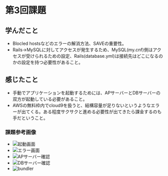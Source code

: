 # 第3回課題


## 学んだこと
- Blocled hostsなどのエラーの解消方法、SAVEの重要性。
- Rails→MySQLに対してアクセスが発生するため、MySQL(my.cnf)側はアクセスが受けられるための設定、Rails(database.yml)は接続先はどこになるのかの設定を持つ必要性があること。

## 感じたこと
- 手動でアプリケーションを起動するためには、APサーバーとDBサーバーの双方が起動している必要があること。
- AWSの無料枠内でcloud9を扱うと、結構容量が足りないというようなエラーが出てくる。ある程度サクサクと進める必要性が出てきたら課金するのも手だということ。



### 課題参考画像

* ![起動画面](../Desktop/images/lecture02/スクリーンショット%202024-01-15%2016.31.33)
* ![エラー画面](../Desktop/images/lecture02/スクリーンショット%202024-01-15%2016.32.00.png)
* ![APサーバー確認](../Desktop/images/lecture02/スクリーンショット%202024-01-14%201.33.36.png)
* ![DBサーバー確認](../Desktop/images/lecture02/スクリーンショット%202024-01-14%201.43.28.png)
* ![bundler](../Desktop/images/lecture02/スクリーンショット%202024-01-14%201.52.32.png)
